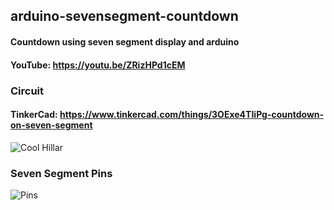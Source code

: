 ## arduino-sevensegment-countdown
#### Countdown using seven segment display and arduino

#### **YouTube:** https://youtu.be/ZRizHPd1cEM

### Circuit
#### **TinkerCad:** https://www.tinkercad.com/things/3OExe4TIiPg-countdown-on-seven-segment
![Cool Hillar](https://github.com/Heracles404/arduino-sevensegment-countdown/assets/103508458/f08cc698-8a63-47fc-9e1f-16c8a49814c3)

### Seven Segment Pins
![Pins](https://github.com/Heracles404/arduino-sevensegment-countdown/assets/103508458/5806fdb9-f1ae-4ddb-a816-86d772de45c2)
